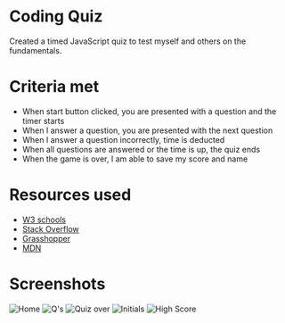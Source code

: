 # Coding Quiz

Created a timed JavaScript quiz to test myself and others on the fundamentals.

# Criteria met

- When start button clicked, you are presented with a question and the timer starts
- When I answer a question, you are presented with the next question
- When I answer a question incorrectly, time is deducted
- When all questions are answered or the time is up, the quiz ends
- When the game is over, I am able to save my score and name

# Resources used

- [W3 schools](https://www.w3schools.com/)
- [Stack Overflow](https://stackoverflow.com/)
- [Grasshopper](grasshopper.app)
- [MDN](https://developer.mozilla.org/en-US/docs/Web/JavaScript)


# Screenshots

![Home](https://i.imgur.com/cosjC8H.png)
![Q's](https://i.imgur.com/GOfRmMX.png)
![Quiz over](https://i.imgur.com/pAssoK6.png)
![Initials](https://i.imgur.com/ieLagl9.png)
![High Score](https://i.imgur.com/KDotQ3N.png)
